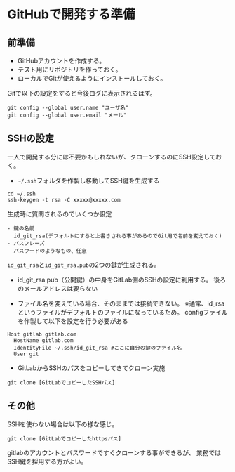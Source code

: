 # GitHubで開発する準備
## 前準備
- GitHubアカウントを作成する。
- テスト用にリポジトリを作っておく。
- ローカルでGitが使えるようにインストールしておく。

Gitで以下の設定をすると今後ログに表示されるはず。
```
git config --global user.name "ユーザ名"
git config --global user.email "メール"
```

## SSHの設定
一人で開発する分には不要かもしれないが、クローンするのにSSH設定しておく。
- `~/.ssh`フォルダを作製し移動してSSH鍵を生成する
```
cd ~/.ssh
ssh-keygen -t rsa -C xxxxx@xxxxx.com
```

生成時に質問されるのでいくつか設定
```
- 鍵の名前
  id_git_rsa(デフォルトにすると上書きされる事があるのでGit用で名前を変えておく)
- パスフレーズ
  パスワードのようなもの、任意
```

`id_git_rsa`と`id_git_rsa.pub`の2つの鍵が生成される。

- id_git_rsa.pub（公開鍵）の中身をGitLab側のSSHの設定に利用する。
後ろのメールアドレスは要らない

- ファイル名を変えている場合、そのままでは接続できない。
※通常、id_rsaというファイルがデフォルトのファイルになっているため。
configファイルを作製して以下を設定を行う必要がある

```
Host gitlab gitlab.com
  HostName gitlab.com
  IdentityFile ~/.ssh/id_git_rsa #ここに自分の鍵のファイル名
  User git
```

- GitLabからSSHのパスをコピーしてきてクローン実施
```
git clone [GitLabでコピーしたSSHパス]
```

## その他
SSHを使わない場合は以下の様な感じ。
```
git clone [GitLabでコピーしたhttpsパス]
```
gitlabのアカウントとパスワードですぐクローンする事ができるが、
業務ではSSH鍵を採用する方がよい。

